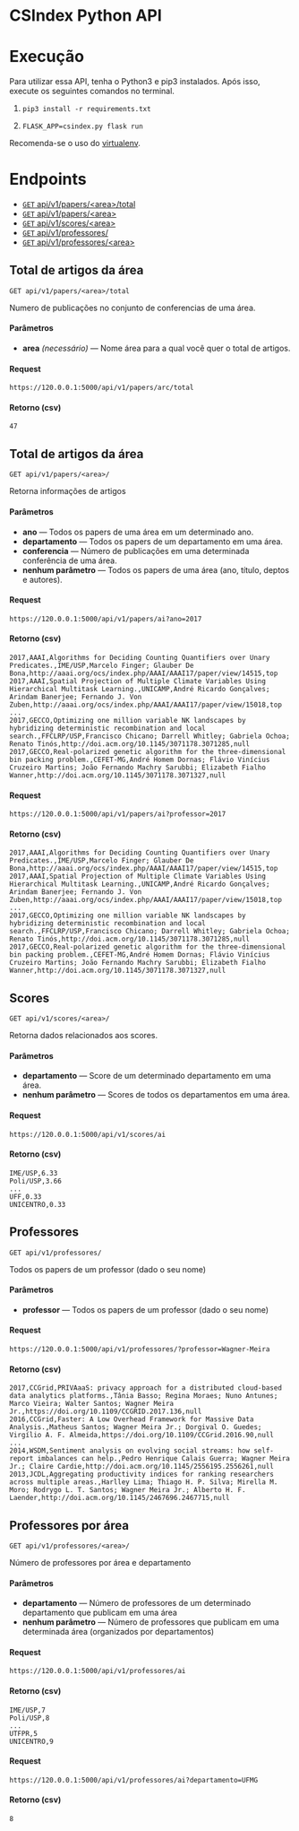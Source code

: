# CSIndex Python API

# Execução
Para utilizar essa API, tenha o Python3 e pip3 instalados. Após isso, execute os seguintes comandos no terminal.

1) `pip3 install -r requirements.txt`

2) `FLASK_APP=csindex.py flask run`

Recomenda-se o uso do [virtualenv](https://virtualenv.pypa.io/en/stable/).


# Endpoints

* [<code>GET</code> api/v1/papers/\<area>/total](#total)
* [<code>GET</code> api/v1/papers/\<area>](#papers-area)
* [<code>GET</code> api/v1/scores/\<area>](#scores-area)
* [<code>GET</code> api/v1/professores/](#professor)
* [<code>GET</code> api/v1/professores/\<area>](#professor-area)

## <a name="total"></a>Total de artigos da área
<code>GET api/v1/papers/\<area>/total</code>

Numero de publicações no conjunto de conferencias de uma área.

#### Parâmetros
- **area** _(necessário)_ — Nome área para a qual você quer o total de artigos.

#### Request

    https://120.0.0.1:5000/api/v1/papers/arc/total
    
#### Retorno (csv)
```
47
```

## <a name="papers-area"></a>Total de artigos da área
<code>GET api/v1/papers/\<area>/</code>

Retorna informações de artigos

#### Parâmetros
- **ano**  — Todos os papers de uma área em um determinado ano.
- **departamento**  — Todos os papers de um departamento em uma área.
- **conferencia**  — Número de publicações em uma determinada conferência de uma área.
- **nenhum parâmetro**  — Todos os papers de uma área (ano, título, deptos e autores).

#### Request

    https://120.0.0.1:5000/api/v1/papers/ai?ano=2017
    
#### Retorno (csv)
```
2017,AAAI,Algorithms for Deciding Counting Quantifiers over Unary Predicates.,IME/USP,Marcelo Finger; Glauber De Bona,http://aaai.org/ocs/index.php/AAAI/AAAI17/paper/view/14515,top
2017,AAAI,Spatial Projection of Multiple Climate Variables Using Hierarchical Multitask Learning.,UNICAMP,André Ricardo Gonçalves; Arindam Banerjee; Fernando J. Von Zuben,http://aaai.org/ocs/index.php/AAAI/AAAI17/paper/view/15018,top
...
2017,GECCO,Optimizing one million variable NK landscapes by hybridizing deterministic recombination and local search.,FFCLRP/USP,Francisco Chicano; Darrell Whitley; Gabriela Ochoa; Renato Tinós,http://doi.acm.org/10.1145/3071178.3071285,null
2017,GECCO,Real-polarized genetic algorithm for the three-dimensional bin packing problem.,CEFET-MG,André Homem Dornas; Flávio Vinícius Cruzeiro Martins; João Fernando Machry Sarubbi; Elizabeth Fialho Wanner,http://doi.acm.org/10.1145/3071178.3071327,null
```

#### Request

    https://120.0.0.1:5000/api/v1/papers/ai?professor=2017
    
#### Retorno (csv)
```
2017,AAAI,Algorithms for Deciding Counting Quantifiers over Unary Predicates.,IME/USP,Marcelo Finger; Glauber De Bona,http://aaai.org/ocs/index.php/AAAI/AAAI17/paper/view/14515,top
2017,AAAI,Spatial Projection of Multiple Climate Variables Using Hierarchical Multitask Learning.,UNICAMP,André Ricardo Gonçalves; Arindam Banerjee; Fernando J. Von Zuben,http://aaai.org/ocs/index.php/AAAI/AAAI17/paper/view/15018,top
...
2017,GECCO,Optimizing one million variable NK landscapes by hybridizing deterministic recombination and local search.,FFCLRP/USP,Francisco Chicano; Darrell Whitley; Gabriela Ochoa; Renato Tinós,http://doi.acm.org/10.1145/3071178.3071285,null
2017,GECCO,Real-polarized genetic algorithm for the three-dimensional bin packing problem.,CEFET-MG,André Homem Dornas; Flávio Vinícius Cruzeiro Martins; João Fernando Machry Sarubbi; Elizabeth Fialho Wanner,http://doi.acm.org/10.1145/3071178.3071327,null
```
## <a name="scores-area"></a>Scores
<code>GET api/v1/scores/\<area>/</code>

Retorna dados relacionados aos scores.

#### Parâmetros
- **departamento**  — Score de um determinado departamento em uma área.
- **nenhum parâmetro**  — Scores de todos os departamentos em uma área.

#### Request

    https://120.0.0.1:5000/api/v1/scores/ai
    
#### Retorno (csv)
```
IME/USP,6.33
Poli/USP,3.66
...
UFF,0.33
UNICENTRO,0.33
```

## <a name="professor"></a>Professores
<code>GET api/v1/professores/</code>

Todos os papers de um professor (dado o seu nome)

#### Parâmetros
- **professor**  — Todos os papers de um professor (dado o seu nome)

#### Request

    https://120.0.0.1:5000/api/v1/professores/?professor=Wagner-Meira
    
#### Retorno (csv)
```
2017,CCGrid,PRIVAaaS: privacy approach for a distributed cloud-based data analytics platforms.,Tânia Basso; Regina Moraes; Nuno Antunes; Marco Vieira; Walter Santos; Wagner Meira Jr.,https://doi.org/10.1109/CCGRID.2017.136,null
2016,CCGrid,Faster: A Low Overhead Framework for Massive Data Analysis.,Matheus Santos; Wagner Meira Jr.; Dorgival O. Guedes; Virgílio A. F. Almeida,https://doi.org/10.1109/CCGrid.2016.90,null
...
2014,WSDM,Sentiment analysis on evolving social streams: how self-report imbalances can help.,Pedro Henrique Calais Guerra; Wagner Meira Jr.; Claire Cardie,http://doi.acm.org/10.1145/2556195.2556261,null
2013,JCDL,Aggregating productivity indices for ranking researchers across multiple areas.,Harlley Lima; Thiago H. P. Silva; Mirella M. Moro; Rodrygo L. T. Santos; Wagner Meira Jr.; Alberto H. F. Laender,http://doi.acm.org/10.1145/2467696.2467715,null

```
## <a name="professor"></a>Professores por área
<code>GET api/v1/professores/\<area>/</code>

Número de professores por área e departamento

#### Parâmetros
- **departamento**  — Número de professores de um determinado departamento que publicam em uma área
- **nenhum parâmetro** — Número de professores que publicam em uma determinada área (organizados por departamentos)

#### Request

    https://120.0.0.1:5000/api/v1/professores/ai
    
#### Retorno (csv)
```
IME/USP,7
Poli/USP,8
...
UTFPR,5
UNICENTRO,9
```

#### Request

    https://120.0.0.1:5000/api/v1/professores/ai?departamento=UFMG
    
#### Retorno (csv)
```
8
```

